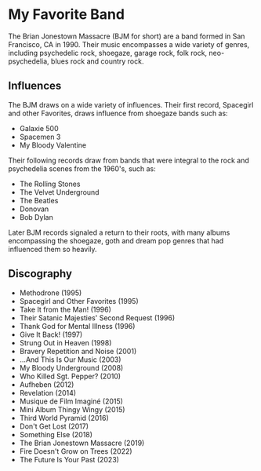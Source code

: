 # My Favorite Band
The Brian Jonestown Massacre (BJM for short) are a band formed in San Francisco, CA in 1990. Their music encompasses a wide variety of genres, including psychedelic rock, shoegaze, garage rock, folk rock, neo-psychedelia, blues rock and country rock.
## Influences
The BJM draws on a wide variety of influences. Their first record, Spacegirl and other Favorites, draws influence from shoegaze bands such as:
* Galaxie 500
* Spacemen 3
* My Bloody Valentine

Their following records draw from bands that were integral to the rock and psychedelia scenes from the 1960's, such as:
* The Rolling Stones
* The Velvet Underground
* The Beatles
* Donovan
* Bob Dylan

Later BJM records signaled a return to their roots, with many albums encompassing the shoegaze, goth and dream pop genres that had influenced them so heavily.

## Discography
* Methodrone (1995)
* Spacegirl and Other Favorites (1995)
* Take It from the Man! (1996)
* Their Satanic Majesties' Second Request (1996)
* Thank God for Mental Illness (1996)
* Give It Back! (1997)
* Strung Out in Heaven (1998)
* Bravery Repetition and Noise (2001)
* ...And This Is Our Music (2003)
* My Bloody Underground (2008)
* Who Killed Sgt. Pepper? (2010)
* Aufheben (2012)
* Revelation (2014)
* Musique de Film Imaginé (2015)
* Mini Album Thingy Wingy (2015)
* Third World Pyramid (2016)
* Don't Get Lost (2017)
* Something Else (2018)
* The Brian Jonestown Massacre (2019)
* Fire Doesn't Grow on Trees (2022)
* The Future Is Your Past (2023)